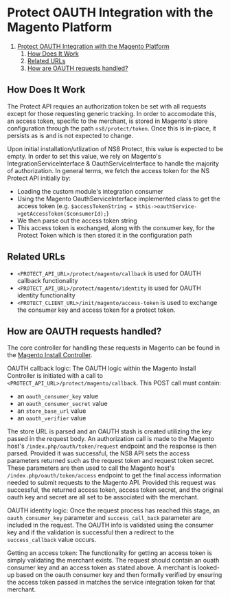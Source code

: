 # Protect OAUTH Integration with the Magento Platform

1. [Protect OAUTH Integration with the Magento Platform](#protect-oauth-integration-with-the-magento-platform)
   1. [How Does It Work](#how-does-it-work)
   1. [Related URLs](#related-urls)
   1. [How are OAUTH requests handled?](#how-are-oauth-requests-handled)

## How Does It Work

The Protect API requies an authorization token be set with all requests except for those requesting generic tracking. In order to accomodate this, an access token, specific to the merchant, is stored in Magento's store configuration through the path `ns8/protect/token`. Once this is in-place, it persists as is and is not expected to change.

Upon initial installation/utlization of NS8 Protect, this value is expected to be empty. In order to set this value, we rely on Magento's IntegrationServiceInterface & OauthServiceInterface to handle the majority of authorization. In general terms, we fetch the access token for the NS Protect API initially by:

* Loading the custom module's integration consumer
* Using the Magento OauthServiceInterface implemented class to get the access token (e.g. `$accessTokenString = $this->oauthService->getAccessToken($consumerId);`)
* We then parse out the access token string
* This access token is exchanged, along with the consumer key, for the Protect Token which is then stored it in the configuration path

## Related URLs

* `<PROTECT_API_URL>/protect/magento/callback` is used for OAUTH callback functionality
* `<PROTECT_API_URL>/protect/magento/identity` is used for OAUTH identity functionality
* `<PROTECT_CLIENT_URL>/init/magento/access-token` is used to exchange the consumer key and access token for a protect token.

## How are OAUTH requests handled?

The core controller for handling these requests in Magento can be found in the [Magento Install Controller](https://github.com/ns8inc/ns8-protect-api/blob/master/src/platforms/magento/controllers/MagentoInstall.ts).

OAUTH callback logic: The OAUTH logic within the Magento Install Controller is initiated with a call to `<PROTECT_API_URL>/protect/magento/callback`. This POST call must contain:

* an `oauth_consumer_key` value
* an `oauth_consumer_secret` value
* an `store_base_url` value
* an `oauth_verifier` value

The store URL is parsed and an OAUTH stash is created utilizing the key passed in the request body. An authorization call is made to the Magento host's `/index.php/oauth/token/request` endpoint and the response is then parsed. Provided it was successful, the NS8 API sets the access parameters returned such as the request token and request token secret. These parameters are then used to call the Magento host's `/index.php/oauth/token/access` endpoint to get the final access information needed to submit requests to the Magento API. Provided this request was successful, the returned access token, access token secret, and the original oauth key and secret are all set to be associated with the merchant.

OAUTH identity logic: Once the request process has reached this stage, an `oauth_consumer_key` parameter and `success_call_back` parameter are included in the request. The OAUTH info is validated using the consumer key and if the validation is successful then a redirect to the `success_callback` value occurs.

Getting an access token: The functionality for getting an access token is simply validating the merchant exists. The request should contain an ouath consumer key and an access token as stated above. A merchant is looked-up based on the oauth consumer key and then formally verified by ensuring the access token passed in matches the service integration token for that merchant.
